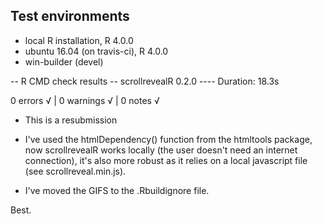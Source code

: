 ## Test environments
* local R installation, R 4.0.0
* ubuntu 16.04 (on travis-ci), R 4.0.0
* win-builder (devel)

-- R CMD check results -- scrollrevealR 0.2.0 ----
Duration: 18.3s


0 errors √ | 0 warnings √ | 0 notes √

* This is a resubmission

- I've used the htmlDependency() function from the htmltools package, now scrollrevealR works locally (the user doesn't need an internet connection), it's also more robust as it relies on a local javascript file (see scrollreveal.min.js).

- I've moved the GIFS to the .Rbuildignore file.

Best. 
